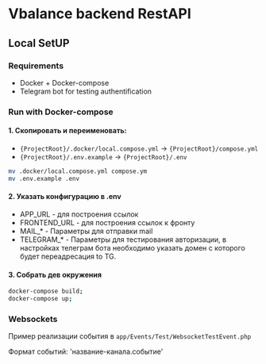 # Vbalance backend RestAPI

## Local SetUP
### Requirements
 - Docker + Docker-compose
 - Telegram bot for testing authentification

### Run with Docker-compose
#### 1. Скопировать и переименовать:
 - `{ProjectRoot}/.docker/local.compose.yml` -> `{ProjectRoot}/compose.yml`
 - `{ProjectRoot}/.env.example` -> `{ProjectRoot}/.env`

```bash
mv .docker/local.compose.yml compose.ym
mv .env.example .env
```
 
#### 2. Указать конфигурацию в .env
 - APP_URL - для построения ссылок
 - FRONTEND_URL - для построения ссылок к фронту
 - MAIL_* -  Параметры для отправки mail
 - TELEGRAM_* - Параметры для тестирования авторизации, в настройках телеграм бота необходимо указать домен с которого будет переадресация to TG.

#### 3. Собрать дев окружения
```bash
docker-compose build;
docker-compose up;
``` 

### Websockets
Пример реализации события в `app/Events/Test/WebsocketTestEvent.php`

Формат событий: 'название-канала.событие'